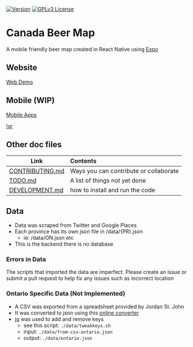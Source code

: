 [![Version](https://img.shields.io/badge/VERSION-0.2-BLUE)](https://img.shields.io/badge/VERSION-0.2-BLUE) [![GPLv3 License](https://img.shields.io/badge/License-GPL%20v3-yellow.svg)](https://www.gnu.org/licenses/gpl-3.0.txt)
# Canada Beer Map

A mobile friendly beer map created in React Native using [Expo](https://expo.io/)

## Website

[Web Demo](https://beerify.github.io/map/)

## Mobile (WIP)

[Mobile Apps](https://expo.io/@beerify/map)

[!qr](https://github.com/beerify/map/blob/master/expo.png)

## Other doc files
| Link      |       Contents |
|----------|:-------------|
| [CONTRIBUTING.md](https://github.com/beerify/map/blob/master/CONTRIBUTING.md) | Ways you can contribute or collaborate |
| [TODO.md](https://github.com/beerify/map/blob/master/TODO.md)  | A list of things not yet done   |
| [DEVELOPMENT.md](https://github.com/beerify/map/blob/master/DEVELOPMENT.md)  | how to install and run the code|


## Data
- Data was scraped from Twitter and Google Places
- Each province has its own json file in /data/{PR}.json
  - ie: /data/ON.json etc
- This is the backend there is no database

### Errors in Data
The scripts that imported the data are imperfect. Please create an issue or submit a pull request to help fix any issues such as incorrect location

### Ontario Specific Data (Not Implemented)
- A CSV was exported from a spreadsheet provided by Jordan St. John
- It was converted to json using this [online converter](https://csvjson.com/csv2json)
- [jq](https://github.com/stedolan/jq/wiki/Installation) was used to add and remove keys
  - see this script: `./data/tweakkeys.sh`
  - input: `./data/from-csv-ontario.json`
  - output: `./data/ontario.json`
